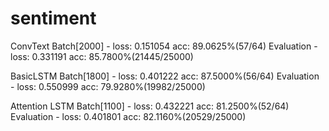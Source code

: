 # sentiment

ConvText
Batch[2000] - loss: 0.151054  acc: 89.0625%(57/64)
Evaluation - loss: 0.331191  acc: 85.7800%(21445/25000)

BasicLSTM
Batch[1800] - loss: 0.401222  acc: 87.5000%(56/64)
Evaluation - loss: 0.550999  acc: 79.9280%(19982/25000)

Attention LSTM
Batch[1100] - loss: 0.432221  acc: 81.2500%(52/64)
Evaluation - loss: 0.401801  acc: 82.1160%(20529/25000)
